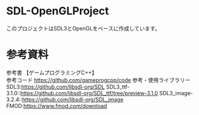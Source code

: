 # SDL-OpenGLProject 
このプロジェクトはSDL3とOpenGLをベースに作成しています。
# 参考資料
参考書
【ゲームプログラミングC++】  
参考コード
https://github.com/gameprogcpp/code
参考・使用ライブラリー
SDL3:https://github.com/libsdl-org/SDL
SDL3_ttf-3.1.0::https://github.com/libsdl-org/SDL_ttf/tree/preview-3.1.0
SDL3_image-3.2.4::https://github.com/libsdl-org/SDL_image
FMOD:https://www.fmod.com/download
